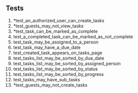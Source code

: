 ## Tests
1. *test_an_authorized_user_can_create_tasks
2. *test_guests_may_not_view_tasks
3. *test_task_can_be_marked_as_complete
4. test_a_completed_task_can_be_marked_as_not_complete
5. test_task_may_be_assigned_to_a_person
6. test_task_may_have_a_due_date
7. test_created_task_appears_on_tasks_page
8. test_tasks_list_may_be_sorted_by_due_date
9. test_tasks_list_may_be_sorted_by_assigned_person
10. test_tasks_list_may_be_sorted_by_status
11. test_tasks_list_may_be_sorted_by_progress
12. test_tasks_may_have_sub_tasks
13. *test_guests_may_not_create_tasks